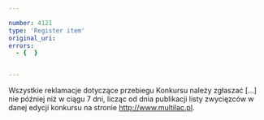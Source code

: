 ```yaml
---

number: 4121
type: 'Register item'
original_uri: 
errors:
  - {  }


---
```


Wszystkie reklamacje dotyczące przebiegu Konkursu należy zgłaszać [...] nie później niż w ciągu 7 dni, licząc od dnia publikacji listy zwycięzców w danej edycji konkursu na stronie http://www.multilac.pl.
